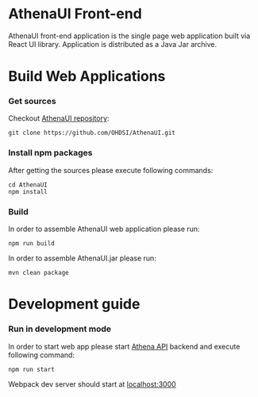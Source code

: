 # AthenaUI Front-end
AthenaUI front-end application is the single page web application built via React UI library. 
Application is distributed as a Java Jar archive.

# Build Web Applications

### Get sources

Checkout [AthenaUI repository](https://github.com/OHDSI/AthenaUI.git): 
```
git clone https://github.com/OHDSI/AthenaUI.git 
```

### Install npm packages

After getting the sources please execute following commands: 

```
cd AthenaUI
npm install
```

### Build

In order to assemble AthenaUI web application please run:
```
npm run build
```
In order to assemble AthenaUI.jar please run:
```
mvn clean package
```


# Development guide

### Run in development mode

In order to start web app please start [Athena API](https://github.com/OHDSI/Athena) backend and execute following command:
```
npm run start
```
Webpack dev server should start at [localhost:3000](http://localhost:3000)
